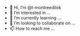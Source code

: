 - 👋 Hi, I’m @t-montreedilok
- 👀 I’m interested in ...
- 🌱 I’m currently learning ...
- 💞️ I’m looking to collaborate on ...
- 📫 How to reach me ...

<!---
t-montreedilok/t-montreedilok is a ✨ special ✨ repository because its `README.md` (this file) appears on your GitHub profile.
You can click the Preview link to take a look at your changes.
--->
